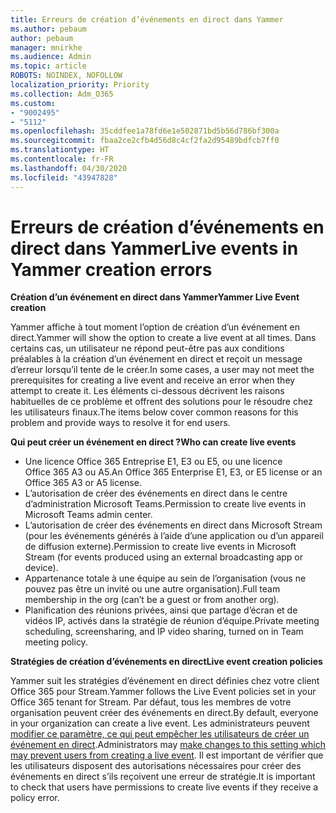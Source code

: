 ```yaml
---
title: Erreurs de création d’événements en direct dans Yammer
ms.author: pebaum
author: pebaum
manager: mnirkhe
ms.audience: Admin
ms.topic: article
ROBOTS: NOINDEX, NOFOLLOW
localization_priority: Priority
ms.collection: Adm_O365
ms.custom:
- "9002495"
- "5112"
ms.openlocfilehash: 35cddfee1a78fd6e1e502871bd5b56d786bf300a
ms.sourcegitcommit: fbaa2ce2cfb4d56d8c4cf2fa2d95489bdfcb7ff0
ms.translationtype: HT
ms.contentlocale: fr-FR
ms.lasthandoff: 04/30/2020
ms.locfileid: "43947828"
---
```

# <a name="live-events-in-yammer-creation-errors"></a><span data-ttu-id="b975a-102">Erreurs de création d’événements en direct dans Yammer</span><span class="sxs-lookup"><span data-stu-id="b975a-102">Live events in Yammer creation errors</span></span>

<span data-ttu-id="b975a-103">**Création d’un événement en direct dans Yammer**</span><span class="sxs-lookup"><span data-stu-id="b975a-103">**Yammer Live Event creation**</span></span>

<span data-ttu-id="b975a-104">Yammer affiche à tout moment l’option de création d’un événement en direct.</span><span class="sxs-lookup"><span data-stu-id="b975a-104">Yammer will show the option to create a live event at all times.</span></span> <span data-ttu-id="b975a-105">Dans certains cas, un utilisateur ne répond peut-être pas aux conditions préalables à la création d’un événement en direct et reçoit un message d’erreur lorsqu’il tente de le créer.</span><span class="sxs-lookup"><span data-stu-id="b975a-105">In some cases, a user may not meet the prerequisites for creating a live event and receive an error when they attempt to create it.</span></span> <span data-ttu-id="b975a-106">Les éléments ci-dessous décrivent les raisons habituelles de ce problème et offrent des solutions pour le résoudre chez les utilisateurs finaux.</span><span class="sxs-lookup"><span data-stu-id="b975a-106">The items below cover common reasons for this problem and provide ways to resolve it for end users.</span></span>

<span data-ttu-id="b975a-107">**Qui peut créer un événement en direct ?**</span><span class="sxs-lookup"><span data-stu-id="b975a-107">**Who can create live events**</span></span>
- <span data-ttu-id="b975a-108">Une licence Office 365 Entreprise E1, E3 ou E5, ou une licence Office 365 A3 ou A5.</span><span class="sxs-lookup"><span data-stu-id="b975a-108">An Office 365 Enterprise E1, E3, or E5 license or an Office 365 A3 or A5 license.</span></span>
- <span data-ttu-id="b975a-109">L’autorisation de créer des événements en direct dans le centre d’administration Microsoft Teams.</span><span class="sxs-lookup"><span data-stu-id="b975a-109">Permission to create live events in Microsoft Teams admin center.</span></span>
- <span data-ttu-id="b975a-110">L’autorisation de créer des événements en direct dans Microsoft Stream (pour les événements générés à l’aide d’une application ou d’un appareil de diffusion externe).</span><span class="sxs-lookup"><span data-stu-id="b975a-110">Permission to create live events in Microsoft Stream (for events produced using an external broadcasting app or device).</span></span>
- <span data-ttu-id="b975a-111">Appartenance totale à une équipe au sein de l’organisation (vous ne pouvez pas être un invité ou une autre organisation).</span><span class="sxs-lookup"><span data-stu-id="b975a-111">Full team membership in the org (can’t be a guest or from another org).</span></span>
- <span data-ttu-id="b975a-112">Planification des réunions privées, ainsi que partage d’écran et de vidéos IP, activés dans la stratégie de réunion d’équipe.</span><span class="sxs-lookup"><span data-stu-id="b975a-112">Private meeting scheduling, screensharing, and IP video sharing, turned on in Team meeting policy.</span></span>

<span data-ttu-id="b975a-113">**Stratégies de création d’événements en direct**</span><span class="sxs-lookup"><span data-stu-id="b975a-113">**Live event creation policies**</span></span>

<span data-ttu-id="b975a-114">Yammer suit les stratégies d’événement en direct définies chez votre client Office 365 pour Stream.</span><span class="sxs-lookup"><span data-stu-id="b975a-114">Yammer follows the Live Event policies set in your Office 365 tenant for Stream.</span></span> <span data-ttu-id="b975a-115">Par défaut, tous les membres de votre organisation peuvent créer des événements en direct.</span><span class="sxs-lookup"><span data-stu-id="b975a-115">By default, everyone in your organization can create a live event.</span></span> <span data-ttu-id="b975a-116">Les administrateurs peuvent [modifier ce paramètre, ce qui peut empêcher les utilisateurs de créer un événement en direct](https://docs.microsoft.com/stream/live-event-administration#enabling-and-restricting-users-to-creating).</span><span class="sxs-lookup"><span data-stu-id="b975a-116">Administrators may [make changes to this setting which may prevent users from creating a live event](https://docs.microsoft.com/stream/live-event-administration#enabling-and-restricting-users-to-creating).</span></span> <span data-ttu-id="b975a-117">Il est important de vérifier que les utilisateurs disposent des autorisations nécessaires pour créer des événements en direct s’ils reçoivent une erreur de stratégie.</span><span class="sxs-lookup"><span data-stu-id="b975a-117">It is important to check that users have permissions to create live events if they receive a policy error.</span></span>
